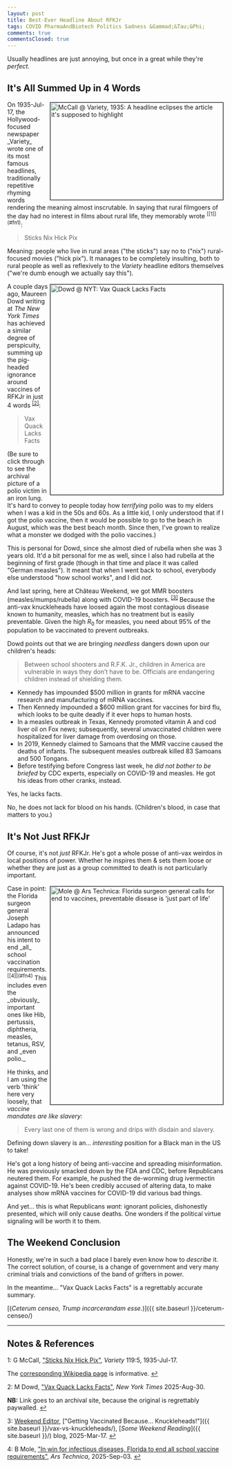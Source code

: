 ```yaml
---
layout: post
title: Best-Ever Headline About RFKJr
tags: COVID PharmaAndBiotech Politics Sadness &Gammad;&Tau;&Phi;
comments: true
commentsClosed: true
---
```


Usually headlines are just annoying, but once in a great while they're _perfect._  


## It's All Summed Up in 4 Words  

<img src="{{ site.baseurl }}/images/2025-09-07-best-rfkjr-headline-variety-1.jpg" width="400" height="225" alt="McCall @ Variety, 1935: A headline eclipses the article it's supposed to highlight" title="McCall @ Variety, 1935: A headline eclipses the article it's supposed to highlight" style="float: right; margin: 3px 3px 3px 3px; border: 1px solid #000000;">
On 1935-Jul-17, the Hollywood-focused newspaper _Variety_ wrote one of its most famous
headlines, traditionally repetitive rhyming words rendering the meaning almost
inscrutable.  In saying that rural filmgoers of the day had no interest in films about
rural life, they memorably wrote <sup id="fn1a">[[1]](#fn1)</sup>:  

> Sticks Nix Hick Pix  

Meaning: people who live in rural areas ("the sticks") say no to ("nix") rural-focused
movies ("hick pix").  It manages to be completely insulting, both to rural people as well as
reflexively to the _Variety_ headline editors themselves ("we're dumb enough we actually
say this").  

<a href="{{ site.baseurl }}/images/2025-09-07-best-rfkjr-headline-nyt-1.jpg"><img src="{{ site.baseurl }}/images/2025-09-07-best-rfkjr-headline-nyt-1-thumb.jpg" width="400" height="487" alt="Dowd @ NYT: Vax Quack Lacks Facts" title="Dowd @ NYT: Vax Quack Lacks Facts" style="float: right; margin: 3px 3px 3px 3px; border: 1px solid #000000;"></a>
A couple days ago, Maureen Dowd writing at _The New York Times_ has achieved a similar
degree of perspicuity, summing up the pig-headed ignorance around vaccines of 
RFKJr in just 4 words <sup id="fn2a">[[2]](#fn2)</sup>:  

> Vax Quack Lacks Facts  

(Be sure to click through to see the archival picture of a polio victim in an iron lung.
It's hard to convey to people today how _terrifying_ polio was to my elders when I was a
kid in the 50s and 60s.  As a little kid, I only understood that if I got the polio
vaccine, then it would be possible to go to the beach in August, which was the best beach
month.  Since then, I've grown to realize what a monster we dodged with the polio
vaccines.)  

This is personal for Dowd, since she almost died of rubella when she was 3 years old.
It'd a bit personal for me as well, since I also had rubella at the beginning of first
grade (though in that time and place it was called "German measles").  It meant that when I
went back to school, everybody else understood "how school works", and I did _not._

And last spring, here at Ch&acirc;teau Weekend, we got MMR boosters
(measles/mumps/rubella) along with COVID-19 boosters.  <sup id="fn3a">[[3]](#fn3)</sup>
Because the anti-vax knuckleheads have loosed again the most contagious disease known to
humanity, measles, which has no treatment but is easily preventable.  Given the high $R_0$
for measles, you need about 95% of the population to be vaccinated to prevent outbreaks.  

Dowd points out that we are bringing _needless_ dangers down upon our children's heads:  

> Between school shooters and R.F.K. Jr., children in America are vulnerable in ways they
> don’t have to be. Officials are endangering children instead of shielding them.  
 
- Kennedy has impounded \$500 million in grants for mRNA vaccine research and manufacturing
  of mRNA vaccines.  
- Then Kennedy impounded a \$600 million grant for vaccines for bird flu, which looks to
  be quite deadly if it ever hops to human hosts.  
- In a measles outbreak in Texas, Kennedy promoted vitamin A and cod liver oil on Fox
  news; subsequently, several unvaccinated children were hospitalized for liver damage from
  overdosing on those.  
- In 2019, Kennedy claimed to Samoans that the MMR vaccine caused the deaths of infants.
  The subsequent measles outbreak killed 83 Samoans and 500 Tongans.  
- Before testifying before Congress last week, he _did not bother to be briefed_ by CDC
  experts, especially on COVID-19 and measles.  He got his ideas from other cranks,
  instead.  
  
Yes, he lacks facts.  

No, he does not lack for blood on his hands.  (Children's blood, in case that matters to you.)  


## It's Not Just RFKJr  

Of course, it's not _just_ RFKJr.  He's got a whole posse of anti-vax weirdos in local
positions of power.  Whether he inspires them &amp; sets them loose or whether they are
just as a group committed to death is not particularly important.  

<img src="{{ site.baseurl }}/images/2025-09-07-best-rfkjr-headline-ars-1.jpg" width="400" height="505" alt="Mole @ Ars Technica: Florida surgeon general calls for end to vaccines, preventable disease is 'just part of life'" title="Mole @ Ars Technica: Florida surgeon general calls for end to vaccines, preventable disease is 'just part of life'" style="float: right; margin: 3px 3px 3px 3px; border: 1px solid #000000;">
Case in point: the Florida surgeon general Joseph Ladapo has announced his intent to end
_all_ school vaccination requirements. <sup id="fn4a">[[4]](#fn4)</sup>  This includes
even the _obviously_ important ones like Hib, pertussis, diphtheria, measles, tetanus, RSV,
and _even polio._  

He thinks, and I am using the verb 'think' here very loosely, that
_vaccine mandates are like slavery:_  

> Every last one of them is wrong and drips with disdain and slavery.  

Defining down slavery is an&hellip; _interesting_ position for a Black man in the US to
take!  

He's got a long history of being anti-vaccine and spreading misinformation.  He was
previously smacked down by the FDA and CDC, before Republicans neutered them.  For
example, he pushed the de-worming drug ivermectin against COVID-19.  He's been credibly
accused of altering data, to make analyses show mRNA vaccines for COVID-19 did various bad
things.  

And yet&hellip; this is what Republicans _want:_ ignorant policies, dishonestly presented,
which will only cause deaths.  One wonders if the political virtue signaling will be worth
it to them.  


## The Weekend Conclusion  

Honestly, we're in such a bad place I barely even know how to _describe_ it.  The correct
solution, of course, is a change of government and very many criminal trials and
convictions of the band of grifters in power.  

In the meantime&hellip; "Vax Quack Lacks Facts" is a regrettably accurate summary.  

[(_Ceterum censeo, Trump incarcerandam esse._)]({{ site.baseurl }}/ceterum-censeo/)  

---

## Notes &amp; References  

<!--
<sup id="fn1a">[[1]](#fn1)</sup>

<a id="fn1">1</a>: ***, ["***"](***), *** DOI: [***](***). [↩](#fn1a)  

<a href="{{ site.baseurl }}/images/***">
  <img src="{{ site.baseurl }}/images/***" width="400" height="***" alt="***" title="***" style="float: right; margin: 3px 3px 3px 3px; border: 1px solid #000000;">
</a>

<a href="***">
  <img src="{{ site.baseurl }}/images/***" width="550" height="***" alt="***" title="***" style="margin: 3px 3px 3px 3px; border: 1px solid #000000; margin: 0 auto; display: block;">
</a>

<iframe width="400" height="224" src="***" allow="accelerometer; encrypted-media; gyroscope; picture-in-picture" allowfullscreen style="float: right; margin: 3px 3px 3px 3px; border: 1px solid #000000;"></iframe>
-->

<a id="fn1">1</a>: G McCall, ["Sticks Nix Hick Pix"](https://variety.com/1935/film/news/sticks-nix-hick-pix-1117922332/), _Variety_ 119:5, 1935-Jul-17. 

The [corresponding Wikipedia page](https://en.wikipedia.org/wiki/Sticks_Nix_Hick_Pix) is informative. [↩](#fn1a)  

<a id="fn2">2</a>: M Dowd, ["Vax Quack Lacks Facts"](https://archive.is/Qqcxe), _New York Times_ 2025-Aug-30.  

__NB:__ Link goes to an archival site, because the original is regrettably paywalled. [↩](#fn2a)  

<a id="fn3">3</a>: [Weekend Editor](mailto:SomeWeekendReadingEditor@gmail.com), ["Getting Vaccinated Because&hellip; Knuckleheads!"]({{ site.baseurl }}/vax-vs-knuckleheads/), [_Some Weekend Reading_]({{ site.baseurl }}/) blog, 2025-Mar-17. [↩](#fn3a)  

<a id="fn4">4</a>: B Mole, ["In win for infectious diseases, Florida to end all school vaccine requirements"](https://arstechnica.com/health/2025/09/in-win-for-infectious-diseases-florida-to-end-all-school-vaccine-requirements/), _Ars Technica_, 2025-Sep-03. [↩](#fn4a)  
